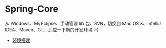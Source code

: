 # Spring-Core

从 Windows、MyEclipse、手动管理 lib 包、SVN，切换到 Mac OS X、IntelliJ IDEA、Maven、Git，适应一下新的开发环境 :-)

- [环境搭建](https://github.com/Yixiaohan/Spring-Core/blob/master/01_%E7%8E%AF%E5%A2%83%E6%90%AD%E5%BB%BA.md)


